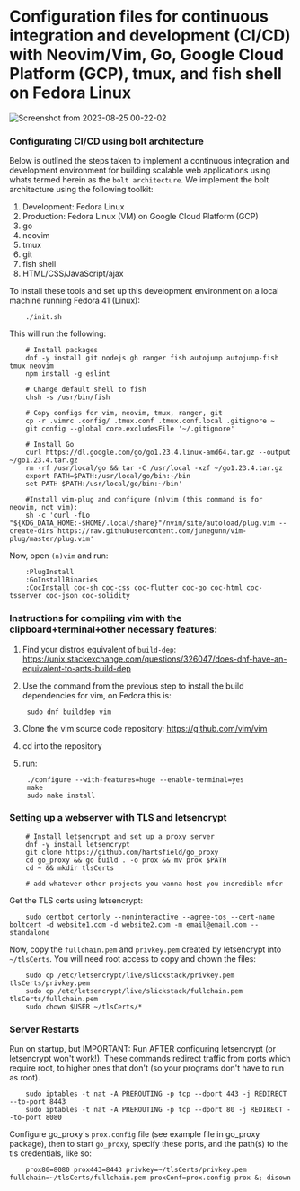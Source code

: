 # Configuration files for continuous integration and development (CI/CD) with Neovim/Vim, Go, Google Cloud Platform (GCP), tmux, and fish shell on Fedora Linux

![Screenshot from 2023-08-25 00-22-02](https://github.com/hartsfield/vimrc/assets/30379836/dc59a4e1-c5a7-4119-83ac-6f842cc6ae77)

### Configurating CI/CD using bolt architecture

Below is outlined the steps taken to implement a continuous integration and development environment for building scalable web applications using whats termed herein as the `bolt architecture`. We implement the bolt architecture using the following toolkit:

 1. Development: Fedora Linux
 2. Production: Fedora Linux (VM) on Google Cloud Platform (GCP)
 2. go
 3. neovim
 4. tmux
 5. git
 6. fish shell
 7. HTML/CSS/JavaScript/ajax

To install these tools and set up this development environment on a local machine running Fedora 41 (Linux):

        ./init.sh

This will run the following:

        # Install packages
        dnf -y install git nodejs gh ranger fish autojump autojump-fish tmux neovim
        npm install -g eslint

        # Change default shell to fish
        chsh -s /usr/bin/fish

        # Copy configs for vim, neovim, tmux, ranger, git
        cp -r .vimrc .config/ .tmux.conf .tmux.conf.local .gitignore ~
        git config --global core.excludesFile '~/.gitignore'

        # Install Go
        curl https://dl.google.com/go/go1.23.4.linux-amd64.tar.gz --output ~/go1.23.4.tar.gz
        rm -rf /usr/local/go && tar -C /usr/local -xzf ~/go1.23.4.tar.gz
        export PATH=$PATH:/usr/local/go/bin:~/bin
        set PATH $PATH:/usr/local/go/bin:~/bin'

        #Install vim-plug and configure (n)vim (this command is for neovim, not vim):
        sh -c 'curl -fLo "${XDG_DATA_HOME:-$HOME/.local/share}"/nvim/site/autoload/plug.vim --create-dirs https://raw.githubusercontent.com/junegunn/vim-plug/master/plug.vim'

Now, open `(n)vim` and run:
        
        :PlugInstall
        :GoInstallBinaries
        :CocInstall coc-sh coc-css coc-flutter coc-go coc-html coc-tsserver coc-json coc-solidity

### Instructions for compiling vim with the clipboard+terminal+other necessary features:

1. Find your distros equivalent of `build-dep`: https://unix.stackexchange.com/questions/326047/does-dnf-have-an-equivalent-to-apts-build-dep
2. Use the command from the previous step to install the build dependencies for vim, on Fedora this is:

        sudo dnf builddep vim

3. Clone the vim source code repository: https://github.com/vim/vim
4. cd into the repository
5. run:

        ./configure --with-features=huge --enable-terminal=yes
        make
        sudo make install

<!-- 2. https://github.com/gpakosz/.tmux -->

<!--         $ cd -->
<!--         $ git clone https://github.com/gpakosz/.tmux.git -->
<!--         $ ln -s -f .tmux/.tmux.conf -->
<!--         $ cp .tmux/.tmux.conf.local . -->

### Setting up a webserver with TLS and letsencrypt

        # Install letsencrypt and set up a proxy server
        dnf -y install letsencrypt
        git clone https://github.com/hartsfield/go_proxy
        cd go_proxy && go build . -o prox && mv prox $PATH
        cd ~ && mkdir tlsCerts

        # add whatever other projects you wanna host you incredible mfer

Get the TLS certs using letsencrypt:

        sudo certbot certonly --noninteractive --agree-tos --cert-name boltcert -d website1.com -d website2.com -m email@email.com --standalone

Now, copy the `fullchain.pem` and `privkey.pem` created by letsencrypt into `~/tlsCerts`. You will need root access to copy and chown the files:

        sudo cp /etc/letsencrypt/live/slickstack/privkey.pem tlsCerts/privkey.pem
        sudo cp /etc/letsencrypt/live/slickstack/fullchain.pem tlsCerts/fullchain.pem
        sudo chown $USER ~/tlsCerts/*

### Server Restarts

Run on startup, but IMPORTANT: Run AFTER configuring letsencrypt (or letsencrypt won't work!). These commands redirect traffic from ports which require root, to higher ones that don't (so your programs don't have to run as root).

        sudo iptables -t nat -A PREROUTING -p tcp --dport 443 -j REDIRECT --to-port 8443
        sudo iptables -t nat -A PREROUTING -p tcp --dport 80 -j REDIRECT --to-port 8080

Configure go_proxy's `prox.config` file (see example file in go_proxy package), then to start `go_proxy`, specify these ports, and the path(s) to the tls credentials, like so:

        prox80=8080 prox443=8443 privkey=~/tlsCerts/privkey.pem fullchain=~/tlsCerts/fullchain.pem proxConf=prox.config prox &; disown
